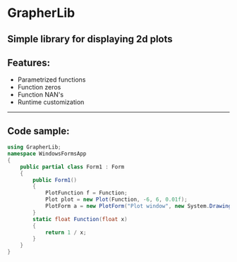 # GrapherLib
Simple library for displaying 2d plots
---
## Features:
- Parametrized functions
- Function zeros
- Function NAN's
- Runtime customization
---
## Code sample:
```cs
using GrapherLib;
namespace WindowsFormsApp
{
    public partial class Form1 : Form
    {
        public Form1()
        {
            PlotFunction f = Function;
            Plot plot = new Plot(Function, -6, 6, 0.01f);
            PlotForm a = new PlotForm("Plot window", new System.Drawing.Size(500, 500), plot);
        }
        static float Function(float x)
        {
            return 1 / x;
        }
    }
}
```

